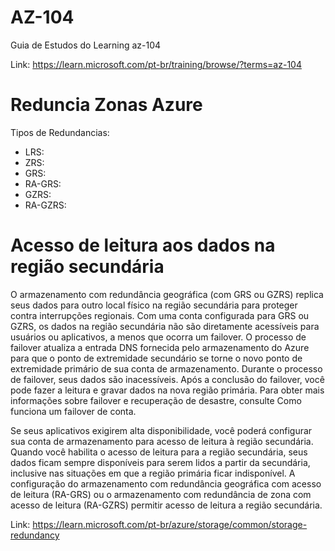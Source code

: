 # AZ-104
Guia de Estudos do Learning az-104

Link: https://learn.microsoft.com/pt-br/training/browse/?terms=az-104


# Reduncia Zonas Azure
Tipos de Redundancias: 
- LRS:
- ZRS:
- GRS:
- RA-GRS: 
- GZRS:
- RA-GZRS:

# Acesso de leitura aos dados na região secundária

O armazenamento com redundância geográfica (com GRS ou GZRS) replica seus dados para outro local físico na região secundária para proteger contra interrupções regionais. Com uma conta configurada para GRS ou GZRS, os dados na região secundária não são diretamente acessíveis para usuários ou aplicativos, a menos que ocorra um failover. O processo de failover atualiza a entrada DNS fornecida pelo armazenamento do Azure para que o ponto de extremidade secundário se torne o novo ponto de extremidade primário de sua conta de armazenamento. Durante o processo de failover, seus dados são inacessíveis. Após a conclusão do failover, você pode fazer a leitura e gravar dados na nova região primária. Para obter mais informações sobre failover e recuperação de desastre, consulte Como funciona um failover de conta.

Se seus aplicativos exigirem alta disponibilidade, você poderá configurar sua conta de armazenamento para acesso de leitura à região secundária. Quando você habilita o acesso de leitura para a região secundária, seus dados ficam sempre disponíveis para serem lidos a partir da secundária, inclusive nas situações em que a região primária ficar indisponível. A configuração do armazenamento com redundância geográfica com acesso de leitura (RA-GRS) ou o armazenamento com redundância de zona com acesso de leitura (RA-GZRS) permitir acesso de leitura a região secundária.

Link: https://learn.microsoft.com/pt-br/azure/storage/common/storage-redundancy
